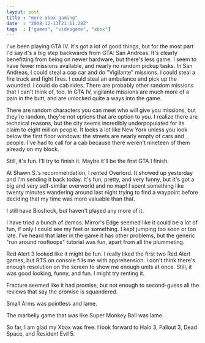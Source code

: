```yaml
---
layout: post
title : "more xbox gaming"
date  : "2008-12-13T21:11:28Z"
tags  : ["games", "videogame", "xbox"]
---
```

I've been playing GTA IV.  It's got a lot of good things, but for the most part I'd say it's a big step backwards from GTA: San Andreas.  It's clearly benefitting from being on newer hardware, but there's less game.  I seem to have fewer missions available, and nearly no random pickup tasks.  In San Andreas, I could steal a cop car and do "Vigilante" missions.  I could steal a fire truck and fight fires.  I could steal an ambulance and pick up the wounded.  I could do cab rides.  There are probably other random missions that I can't think of, too.  In GTA IV, vigilante missions are much more of a pain in the butt, and are unlocked quite a ways into the game.

There are random characters you can meet who will give you missions, but they're random, they're not options that are option to you.  I realize there are technical reasons, but the city seems incredibly underpopulated for its claim to eight million people.  It looks a lot like New York unless you look below the first floor windows: the streets are nearly empty of cars and people. I've had to call for a cab because there weren't nineteen of them already on my block.

Still, it's fun.  I'll try to finish it.  Maybe it'll be the first GTA I finish.

At Shawn S.'s recommendation, I rented Overlord.  It showed up yesterday and I'm sending it back today.  It's fun, pretty, and very funny, but it's got a big and very self-similar overworld and no map!  I spent something like twenty minutes wandering around last night trying to find a waypoint before deciding that my time was more valuable than that.

I still have Bioshock, but haven't played any more of it.

I have tried a bunch of demos.  Mirror's Edge seemed like it could be a lot of fun, if only I could see my feet or something.  I kept jumping too soon or too late.  I've heard that later in the game it has other problems, but the generic "run around rooftoops" tutorial was fun, apart from all the plummeting.

Red Alert 3 looked like it might be fun.  I really liked the first two Red Alert games, but RTS on console fills me with apprehension.  I don't think there's enough resolution on the screen to show me enough units at once. Still, it was good looking, funny, and fun.  I might try renting it.

Fracture seemed like it had promise, but not enough to second-guess all the reviews that say the promise is squandered.

Small Arms was pointless and lame.

The marbelly game that was like Super Monkey Ball was lame.

So far, I am glad my Xbox was free.  I look forward to Halo 3, Fallout 3,  Dead Space, and Resident Evil 5.
